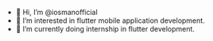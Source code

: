 - 👋 Hi, I’m @iosmanofficial
- 👀 I’m interested in flutter mobile application development.
- 🌱 I’m currently doing internship in flutter development.


<!---
iosmanofficial/iosmanofficial is a ✨ special ✨ repository because its `README.md` (this file) appears on your GitHub profile.
You can click the Preview link to take a look at your changes.
--->
